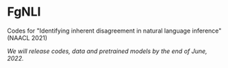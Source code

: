 # FgNLI
Codes for "Identifying inherent disagreement in natural language inference" (NAACL 2021)

<i>We will release codes, data and pretrained models by the end of June, 2022.</i>
